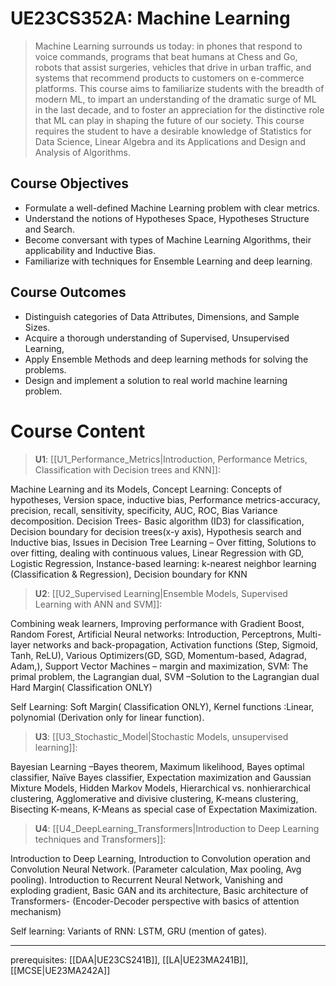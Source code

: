 # UE23CS352A: Machine Learning

> Machine Learning surrounds us today: in phones that respond to voice commands, programs that beat humans at Chess and Go, robots that assist surgeries, vehicles that drive in urban traffic, and systems that recommend products to customers on e-commerce platforms. This course aims to familiarize students with the breadth of modern ML, to impart an understanding of the dramatic surge of ML in the last decade, and to foster an appreciation for the distinctive role that ML can play in shaping the future of our society. This course requires the student to have a desirable knowledge of Statistics for Data Science, Linear Algebra and its Applications and Design and Analysis of Algorithms.

## Course Objectives

- Formulate a well-defined Machine Learning problem with clear metrics.
- Understand the notions of Hypotheses Space, Hypotheses Structure and Search.
- Become conversant with types of Machine Learning Algorithms, their applicability and Inductive Bias.
- Familiarize with techniques for Ensemble Learning and deep learning.

## Course Outcomes

- Distinguish categories of Data Attributes, Dimensions, and Sample Sizes.
- Acquire a thorough understanding of Supervised, Unsupervised Learning,
- Apply Ensemble Methods and deep learning methods for solving the problems.
- Design and implement a solution to real world machine learning problem.

# Course Content

> **U1**: [[U1_Performance_Metrics|Introduction, Performance Metrics, Classification with Decision trees and KNN]]:

Machine Learning and its Models, Concept Learning: Concepts of hypotheses, Version space, inductive bias, Performance metrics-accuracy, precision, recall, sensitivity, specificity, AUC, ROC, Bias Variance decomposition. Decision Trees- Basic algorithm (ID3) for classification, Decision boundary for decision trees(x-y axis), Hypothesis search and Inductive bias, Issues in Decision Tree Learning – Over fitting, Solutions to over fitting, dealing with continuous values, Linear Regression with GD, Logistic Regression, Instance-based learning: k-nearest neighbor learning (Classification & Regression), Decision boundary for KNN

> **U2**: [[U2_Supervised Learning|Ensemble Models, Supervised Learning with ANN and SVM]]:

Combining weak learners, Improving performance with Gradient Boost, Random Forest, Artificial Neural networks: Introduction, Perceptrons, Multi-layer networks and back-propagation, Activation functions (Step, Sigmoid, Tanh, ReLU), Various Optimizers(GD, SGD, Momentum-based, Adagrad, Adam,), Support Vector Machines – margin and maximization, SVM: The primal problem, the Lagrangian dual, SVM –Solution to the Lagrangian dual Hard Margin( Classification ONLY)

Self Learning: Soft Margin( Classification ONLY), Kernel functions :Linear, polynomial (Derivation only for linear function).

> **U3**: [[U3_Stochastic_Model|Stochastic Models, unsupervised learning]]:

Bayesian Learning –Bayes theorem, Maximum likelihood, Bayes optimal classifier, Naïve Bayes classifier, Expectation maximization and Gaussian Mixture Models, Hidden Markov Models, Hierarchical vs. nonhierarchical clustering, Agglomerative and divisive clustering, K-means clustering, Bisecting K-means, K-Means as special case of Expectation Maximization.

> **U4**: [[U4_DeepLearning_Transformers|Introduction to Deep Learning techniques and Transformers]]:

Introduction to Deep Learning, Introduction to Convolution operation and Convolution Neural Network. (Parameter calculation, Max pooling, Avg pooling). Introduction to Recurrent Neural Network, Vanishing and exploding gradient, Basic GAN and its architecture, Basic architecture of Transformers- (Encoder-Decoder perspective with basics of attention mechanism)

Self learning: Variants of RNN: LSTM, GRU (mention of gates).

---

prerequisites: [[DAA|UE23CS241B]], [[LA|UE23MA241B]], [[MCSE|UE23MA242A]]
